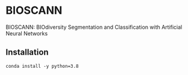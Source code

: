 # BIOSCANN
BIOSCANN: BIOdiversity Segmentation and Classification with Artificial Neural Networks

## Installation
```commandline
conda install -y python=3.8

```